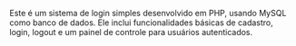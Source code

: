 Este é um sistema de login simples desenvolvido em PHP, usando MySQL como banco de dados. Ele inclui funcionalidades básicas de cadastro, login, logout e um painel de controle para usuários autenticados.
